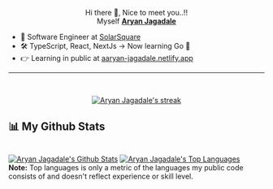 <p align="center">
Hi there 👋, Nice to meet you..!!
    <br/>
Myself  <span style="font-weight:bold;text-decoration:underline;">Aryan Jagadale</span>
</p>
    
- 🏢 Software Engineer at [SolarSquare](https://solarsquare.in/)  
- 🛠️ TypeScript, React, NextJs → Now learning Go 🐹
- 👉 Learning in public at [aaryan-jagadale.netlify.app](https://aaryan-jagadale-portfolio.netlify.app/)


<hr>

<!-- [![React Badge](https://img.shields.io/badge/-React-61DBFB?style=for-the-badge&labelColor=black&logo=react&logoColor=61DBFB)](#)  [![Javascript Badge](https://img.shields.io/badge/-Javascript-F0DB4F?style=for-the-badge&labelColor=black&logo=javascript&logoColor=F0DB4F)](#) [![Typescript Badge](https://img.shields.io/badge/-Typescript-007acc?style=for-the-badge&labelColor=black&logo=typescript&logoColor=007acc)](#) [![Nodejs Badge](https://img.shields.io/badge/-Nodejs-3C873A?style=for-the-badge&labelColor=black&logo=node.js&logoColor=3C873A)](#) [![GraphQL Badge](https://img.shields.io/badge/-GraphQl-e535ab?style=for-the-badge&labelColor=black&logo=node.js&logoColor=e535ab)](#) -->
<br/>

<p align="center">
    <a href="https://github.com/Aryan-Jagadale/github-readme-streak-stats">
        <img title="🔥 Get streak stats for your profile at git.io/streak-stats" alt="Aryan Jagadale's streak" src="https://github-readme-streak-stats.herokuapp.com/?user=Aryan-Jagadale&theme=black-ice&hide_border=true&stroke=0000&background=060A0CD0"/>
    </a>
</p>

## 📊 My Github Stats

  <br/>
    <a href="https://github.com/Aryan-Jagadale/github-readme-stats"><img alt="Aryan Jagadale's Github Stats" src="https://github-readme-stats.vercel.app/api?username=Aryan-Jagadale&show_icons=true&count_private=true&theme=react&hide_border=true&bg_color=0D1117" /></a>
  <a href="https://github.com/Aryan-Jagadale/github-readme-stats"><img alt="Aryan Jagadale's Top Languages" src="https://github-readme-stats.vercel.app/api/top-langs/?username=Aryan-Jagadale&langs_count=8&count_private=true&layout=compact&theme=react&hide_border=true&bg_color=0D1117" /></a>
  <br/>
  <b>Note:</b> Top languages is only a metric of the languages my public code consists of and doesn't reflect experience or skill level.


<br/>
<br/>




